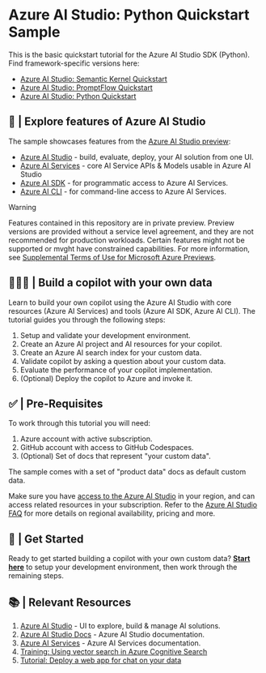 # Azure AI Studio: Python Quickstart Sample

This is the basic quickstart tutorial for the Azure AI Studio SDK (Python). Find framework-specific versions here:
 - [Azure AI Studio: Semantic Kernel Quickstart](https://github.com/Azure-Samples/aistudio-python-semantickernel-sample)
 - [Azure AI Studio: PromptFlow Quickstart](https://github.com/Azure-Samples/aistudio-python-promptflow-sample)
 - [Azure AI Studio: Python Quickstart](https://github.com/Azure-Samples/aistudio-python-quickstart-sample)

## 🧰 | Explore features of Azure AI Studio

The sample showcases features from the [Azure AI Studio preview](https://aka.ms/azureai/docs):

* [Azure AI Studio](https://aka.ms/azureaistudio/docs) - build, evaluate, deploy, your AI solution from one UI.
* [Azure AI Services](https://learn.microsoft.com/azure/ai-services/what-are-ai-services) - core AI Service APIs & Models usable in Azure AI Studio 
* [Azure AI SDK](https://learn.microsoft.com/azure/ai-studio/how-to/sdk-install?) - for programmatic access to Azure AI Services.
* [Azure AI CLI](https://learn.microsoft.com/azure/ai-studio/how-to/cli-install) - for command-line access to Azure AI Services.

> [!WARNING]  
> Features contained in this repository are in private preview. Preview versions are provided without a service level agreement, and they are not recommended for production workloads. Certain features might not be supported or mvght have constrained capabilities. For more information, see [Supplemental Terms of Use for Microsoft Azure Previews](https://azure.microsoft.com/support/legal/preview-supplemental-terms/).

## 👩🏽‍💻 | Build a copilot with your own data

Learn to build your own copilot using the Azure AI Studio with core resources (Azure AI Services) and tools (Azure AI SDK, Azure AI CLI). The tutorial guides you through the following steps:

1. Setup and validate your development environment.
2. Create an Azure AI project and AI resources for your copilot.
3. Create an Azure AI search index for your custom data.
4. Validate copilot by asking a question about your custom data.
5. Evaluate the performance of your copilot implementation.
6. (Optional) Deploy the copilot to Azure and invoke it.

## ✅ | Pre-Requisites

To work through this tutorial you will need:
1. Azure account with active subscription.
2. GitHub account with access to GitHub Codespaces.
3. (Optional) Set of docs that represent "your custom data".

The sample comes with a set of "product data" docs as default custom data. 

Make sure you have [access to the Azure AI Studio](https://learn.microsoft.com/en-us/azure/ai-studio/faq#how-can-customers-access-azure-ai-studio--) in your region, and can access related resources in your subscription. Refer to the [Azure AI Studio FAQ](https://learn.microsoft.com/en-us/azure/ai-studio/faq#how-can-customers-access-azure-ai-studio--) for more details on regional availability, pricing and more.

## 🏁 | Get Started

Ready to get started building a copilot with your own custom data? [**Start here**](docs/step-01.md) to setup your development environment, then work through the remaining steps.

## 📚 | Relevant Resources

1. [Azure AI Studio](https://aka.ms/azureaistudio) - UI to explore, build & manage AI solutions.
1. [Azure AI Studio Docs](https://aka.ms/azureaistudio/docs) - Azure AI Studio documentation.
1. [Azure AI Services](https://learn.microsoft.com/azure/ai-services/what-are-ai-services) - Azure AI Services documentation.
1. [Training: Using vector search in Azure Cognitive Search](https://learn.microsoft.com/training/modules/improve-search-results-vector-search) 
1. [Tutorial: Deploy a web app for chat on your data](https://learn.microsoft.com/azure/ai-studio/tutorials/deploy-chat-web-app) 
